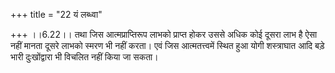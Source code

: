 +++
title = "22 यं लब्ध्वा"

+++
।।6.22।। तथा जिस आत्मप्राप्तिरूप लाभको प्राप्त होकर उससे अधिक कोई दूसरा
लाभ है ऐसा नहीं मानता दूसरे लाभको स्मरण भी नहीं करता। एवं जिस
आत्मतत्त्वमें स्थित हुआ योगी शस्त्राघात आदि बड़े भारी दुःखोंद्वारा भी
विचलित नहीं किया जा सकता।
